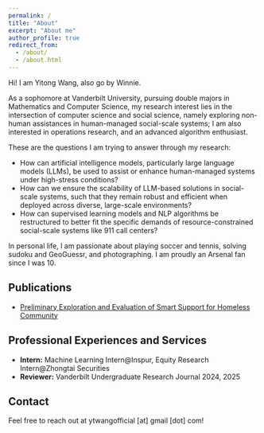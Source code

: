 ```yaml
---
permalink: /
title: "About"
excerpt: "About me"
author_profile: true
redirect_from: 
  - /about/
  - /about.html
---
```

Hi! I am Yitong Wang, also go by Winnie. 

As a sophomore at Vanderbilt University, pursuing double majors in Mathematics and Computer Science, my research interest lies in the intersection of computer science and social science, namely exploring non-human assistances in human-managed social-scale systems; I am also interested in operations research, and an advanced algorithm enthusiast.

These are the questions I am trying to answer through my research: 
* How can artificial intelligence models, particularly large language models (LLMs), be used to assist or enhance human-managed systems under high-stress conditions?
* How can we ensure the scalability of LLM-based solutions in social-scale systems, such that they remain robust and efficient when deployed across diverse, large-scale environments?
* How can supervised learning models and NLP algorithms be restructured to better fit the specific demands of resource-constrained social-scale systems like 911 call centers? 

In personal life, I am passionate about playing soccer and tennis, solving sudoku and GeoGuessr, and photographing. I am proudly an Arsenal fan since I was 10.


Publications
------
* [Preliminary Exploration and Evaluation of Smart Support for Homeless Community](https://ieeexplore.ieee.org/abstract/document/10185514) 



Professional Experiences and Services
------
* **Intern:** Machine Learning Intern@Inspur, Equity Research Intern@Zhongtai Securities
* **Reviewer:** Vanderbilt Undergraduate Research Journal 2024, 2025

Contact
------
Feel free to reach out at ytwangofficial [at] gmail [dot] com!
